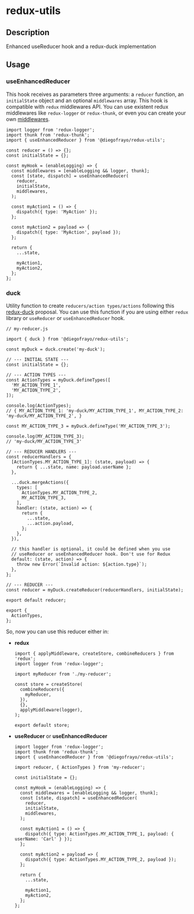 # redux-utils

## Description

Enhanced useReducer hook and a redux-duck implementation



## Usage

### useEnhancedReducer

This hook receives as parameters three arguments: a `reducer` function, an `initialState` object and an optional `middlewares` array. This hook is compatible with `redux` middlewares API. You can use existent redux middlewares like `redux-logger` or `redux-thunk`, or even you can create your own [middlewares](https://redux.js.org/advanced/middleware).

```
import logger from 'redux-logger';
import thunk from 'redux-thunk';
import { useEnhancedReducer } from '@diegofrayo/redux-utils';

const reducer = () => {};
const initialState = {};

const myHook = (enableLogging) => {
  const middlewares = [enableLogging && logger, thunk];
  const [state, dispatch] = useEnhancedReducer(
    reducer,
    initialState,
    middlewares,
  );

  const myAction1 = () => {
    dispatch({ type: 'MyAction' });
  };

  const myAction2 = payload => {
    dispatch({ type: 'MyAction', payload });
  };

  return {
    ...state,

    myAction1,
    myAction2,
  };
};
```


### duck

Utility function to create `reducers/action types/actions` following this [redux-duck](https://github.com/erikras/ducks-modular-redux) proposal. You can use this function if you are using either `redux` library or `useReducer` or `useEnhancedReducer` hook.

```
// my-reducer.js

import { duck } from '@diegofrayo/redux-utils';

const myDuck = duck.create('my-duck');

// --- INITIAL STATE ---
const initialState = {};

// --- ACTION TYPES ---
const ActionTypes = myDuck.defineTypes([
  'MY_ACTION_TYPE_1',
  'MY_ACTION_TYPE_2',
]);

console.log(ActionTypes);
// { MY_ACTION_TYPE_1: 'my-duck/MY_ACTION_TYPE_1', MY_ACTION_TYPE_2: 'my-duck/MY_ACTION_TYPE_2', }

const MY_ACTION_TYPE_3 = myDuck.defineType('MY_ACTION_TYPE_3');

console.log(MY_ACTION_TYPE_3);
// 'my-duck/MY_ACTION_TYPE_3'

// --- REDUCER HANDLERS ---
const reducerHandlers = {
  [ActionTypes.MY_ACTION_TYPE_1]: (state, payload) => {
    return { ...state, name: payload.userName };
  },

  ...duck.mergeActions({
    types: [
      ActionTypes.MY_ACTION_TYPE_2,
      MY_ACTION_TYPE_3,
    ],
    handler: (state, action) => {
      return {
        ...state,
        ...action.payload,
      };
    },
  }),

  // this handler is optional, it could be defined when you use
  // useReducer or useEnhancedReducer hook. Don't use for Redux
  default: (state, action) => {
    throw new Error(`Invalid action: ${action.type}`);
  },
};

// --- REDUCER ---
const reducer = myDuck.createReducer(reducerHandlers, initialState);

export default reducer;

export {
  ActionTypes,
};
```

So, now you can use this reducer either in:

- **redux**
  ```
  import { applyMiddleware, createStore, combineReducers } from 'redux';
  import logger from 'redux-logger';

  import myReducer from './my-reducer';

  const store = createStore(
    combineReducers({
      myReducer,
    }),
    {},
    applyMiddleware(logger),
  );

  export default store;
  ```

- **useReducer** or **useEnhancedReducer**
  ```
  import logger from 'redux-logger';
  import thunk from 'redux-thunk';
  import { useEnhancedReducer } from '@diegofrayo/redux-utils';

  import reducer, { ActionTypes } from 'my-reducer';

  const initialState = {};

  const myHook = (enableLogging) => {
    const middlewares = [enableLogging && logger, thunk];
    const [state, dispatch] = useEnhancedReducer(
      reducer,
      initialState,
      middlewares,
    );

    const myAction1 = () => {
      dispatch({ type: ActionTypes.MY_ACTION_TYPE_1, payload: { userName: 'Carl' } });
    };

    const myAction2 = payload => {
      dispatch({ type: ActionTypes.MY_ACTION_TYPE_2, payload });
    };

    return {
      ...state,

      myAction1,
      myAction2,
    };
  };
  ```
